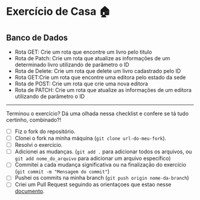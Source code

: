 # Exercício de Casa 🏠 

## Banco de Dados

- Rota GET: Crie um rota que encontre um livro pelo titulo
- Rota de Patch: Crie um rota que atualize as informações de um determinado livro utilizando de parâmetro o ID
- Rota de Delete: Crie um rota que delete um livro cadastrado pelo ID
- Rota GET:Crie um rota que encontre uma editora pelo estado da sede
- Rota de POST: Crie um rota que crie uma nova editora
- Rota de PATCH: Crie um rota que atualize as informações de um editora utilizando de parâmetro o ID 

---

Terminou o exercício? Dá uma olhada nessa checklist e confere se tá tudo certinho, combinado?!

- [ ] Fiz o fork do repositório.
- [ ] Clonei o fork na minha máquina (`git clone url-do-meu-fork`).
- [ ] Resolvi o exercício.
- [ ] Adicionei as mudanças. (`git add .` para adicionar todos os arquivos, ou `git add nome_do_arquivo` para adicionar um arquivo específico)
- [ ] Commitei a cada mudança significativa ou na finalização do exercício (`git commit -m "Mensagem do commit"`)
- [ ] Pushei os commits na minha branch (`git push origin nome-da-branch`)
- [ ] Criei um Pull Request seguindo as orientaçoes que estao nesse [documento](/exercicios/para-casa/instrucoes-pull-request.md).